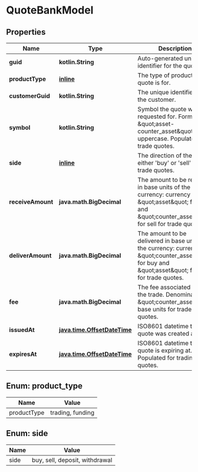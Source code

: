 
# QuoteBankModel

## Properties
Name | Type | Description | Notes
------------ | ------------- | ------------- | -------------
**guid** | **kotlin.String** | Auto-generated unique identifier for the quote. |  [optional]
**productType** | [**inline**](#ProductType) | The type of product the quote is for. |  [optional]
**customerGuid** | **kotlin.String** | The unique identifier for the customer. |  [optional]
**symbol** | **kotlin.String** | Symbol the quote was requested for. Format is \&quot;asset-counter_asset\&quot; in uppercase. Populated for trade quotes. |  [optional]
**side** | [**inline**](#Side) | The direction of the quote: either &#39;buy&#39; or &#39;sell&#39; for trade quotes. |  [optional]
**receiveAmount** | **java.math.BigDecimal** | The amount to be received in base units of the currency: currency is \&quot;asset\&quot; for buy and \&quot;counter_asset\&quot; for sell for trade quotes. |  [optional]
**deliverAmount** | **java.math.BigDecimal** | The amount to be delivered in base units of the currency: currency is \&quot;counter_asset\&quot; for buy and \&quot;asset\&quot; for sell for trade quotes. |  [optional]
**fee** | **java.math.BigDecimal** | The fee associated with the trade. Denominated in \&quot;counter_asset\&quot; base units for trade quotes. |  [optional]
**issuedAt** | [**java.time.OffsetDateTime**](java.time.OffsetDateTime.md) | ISO8601 datetime the quote was created at. |  [optional]
**expiresAt** | [**java.time.OffsetDateTime**](java.time.OffsetDateTime.md) | ISO8601 datetime the quote is expiring at. Populated for trading quotes. |  [optional]


<a name="ProductType"></a>
## Enum: product_type
Name | Value
---- | -----
productType | trading, funding


<a name="Side"></a>
## Enum: side
Name | Value
---- | -----
side | buy, sell, deposit, withdrawal



